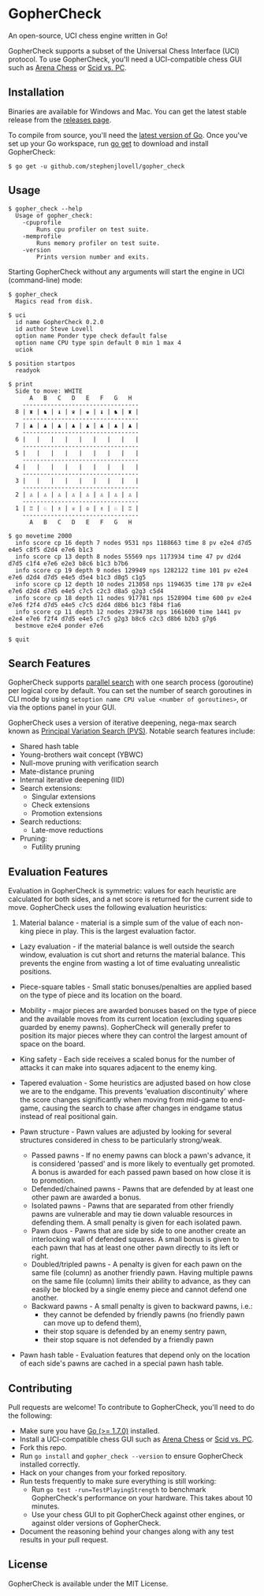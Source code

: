 # GopherCheck

An open-source, UCI chess engine written in Go!

GopherCheck supports a subset of the Universal Chess Interface (UCI) protocol. To use GopherCheck, you'll need a UCI-compatible chess GUI such as [Arena Chess](http://www.playwitharena.com/ "Arena Chess") or [Scid vs. PC](http://scidvspc.sourceforge.net/ "Scid vs. PC").

## Installation

Binaries are available for Windows and Mac. You can get the latest stable release from the [releases page](https://github.com/stephenjlovell/gopher_check/releases).

To compile from source, you'll need the [latest version of Go](https://golang.org/doc/install). Once you've set up your Go workspace, run [go get](https://golang.org/cmd/go/#hdr-Download_and_install_packages_and_dependencies) to download and install GopherCheck:

    $ go get -u github.com/stephenjlovell/gopher_check

## Usage

```
$ gopher_check --help
  Usage of gopher_check:
    -cpuprofile
      	Runs cpu profiler on test suite.
    -memprofile
      	Runs memory profiler on test suite.
    -version
      	Prints version number and exits.
```
Starting GopherCheck without any arguments will start the engine in UCI (command-line) mode:
```
$ gopher_check
  Magics read from disk.

$ uci
  id name GopherCheck 0.2.0
  id author Steve Lovell
  option name Ponder type check default false
  option name CPU type spin default 0 min 1 max 4
  uciok

$ position startpos
  readyok

$ print
  Side to move: WHITE
      A   B   C   D   E   F   G   H
    ---------------------------------
  8 | ♜ | ♞ | ♝ | ♛ | ♚ | ♝ | ♞ | ♜ |
    ---------------------------------
  7 | ♟ | ♟ | ♟ | ♟ | ♟ | ♟ | ♟ | ♟ |
    ---------------------------------
  6 |   |   |   |   |   |   |   |   |
    ---------------------------------
  5 |   |   |   |   |   |   |   |   |
    ---------------------------------
  4 |   |   |   |   |   |   |   |   |
    ---------------------------------
  3 |   |   |   |   |   |   |   |   |
    ---------------------------------
  2 | ♙ | ♙ | ♙ | ♙ | ♙ | ♙ | ♙ | ♙ |
    ---------------------------------
  1 | ♖ | ♘ | ♗ | ♕ | ♔ | ♗ | ♘ | ♖ |
    ---------------------------------
      A   B   C   D   E   F   G   H

$ go movetime 2000
  info score cp 16 depth 7 nodes 9531 nps 1188663 time 8 pv e2e4 d7d5 e4e5 c8f5 d2d4 e7e6 b1c3
  info score cp 13 depth 8 nodes 55569 nps 1173934 time 47 pv d2d4 d7d5 c1f4 e7e6 e2e3 b8c6 b1c3 b7b6
  info score cp 19 depth 9 nodes 129949 nps 1282122 time 101 pv e2e4 e7e6 d2d4 d7d5 e4e5 d5e4 b1c3 d8g5 c1g5
  info score cp 12 depth 10 nodes 213058 nps 1194635 time 178 pv e2e4 e7e6 d2d4 d7d5 e4e5 c7c5 c2c3 d8a5 g2g3 c5d4
  info score cp 18 depth 11 nodes 917781 nps 1528904 time 600 pv e2e4 e7e6 f2f4 d7d5 e4e5 c7c5 d2d4 d8b6 b1c3 f8b4 f1a6
  info score cp 11 depth 12 nodes 2394738 nps 1661600 time 1441 pv e2e4 e7e6 f2f4 d7d5 e4e5 c7c5 g2g3 b8c6 c2c3 d8b6 b2b3 g7g6
  bestmove e2e4 ponder e7e6

$ quit
```
## Search Features

GopherCheck supports [parallel search](https://chessprogramming.wikispaces.com/Parallel+Search "Parallel Search") with one search process (goroutine) per logical core by default. You can set the number of search goroutines in CLI mode by using ```setoption name CPU value <number of goroutines>```, or via the options panel in your GUI.

GopherCheck uses a version of iterative deepening, nega-max search known as [Principal Variation Search (PVS)](https://chessprogramming.wikispaces.com/Principal+Variation+Search "Principal Variation Search"). Notable search features include:

- Shared hash table
- Young-brothers wait concept (YBWC)
- Null-move pruning with verification search
- Mate-distance pruning
- Internal iterative deepening (IID)
- Search extensions:
  - Singular extensions
  - Check extensions
  - Promotion extensions
- Search reductions:
  - Late-move reductions  
- Pruning:
  - Futility pruning

## Evaluation Features

Evaluation in GopherCheck is symmetric: values for each heuristic are calculated for both sides, and a net score is returned for the current side to move.  GopherCheck uses the following evaluation heuristics:

1. Material balance - material is a simple sum of the value of each non-king piece in play. This is the largest evaluation factor.

- Lazy evaluation - if the material balance is well outside the search window, evaluation is cut short and returns the material balance. This prevents the engine from wasting a lot of time evaluating unrealistic positions.

- Piece-square tables - Small static bonuses/penalties are applied based on the type of piece and its location on the board.

- Mobility - major pieces are awarded bonuses based on the type of piece and the available moves from its current location (excluding squares guarded by enemy pawns).  GopherCheck will generally prefer to position its major pieces where they can control the largest amount of space on the board.

- King safety - Each side receives a scaled bonus for the number of attacks it can make into squares adjacent to the enemy king.

- Tapered evaluation - Some heuristics are adjusted based on how close we are to the endgame. This prevents 'evaluation discontinuity' where the score changes significantly when moving from mid-game to end-game, causing the search to chase after changes in endgame status instead of real positional gain.

- Pawn structure - Pawn values are adjusted by looking for several structures considered in chess to be particularly strong/weak.
    - Passed pawns - If no enemy pawns can block a pawn's advance, it is considered 'passed' and is more likely to eventually get promoted.  A bonus is awarded for each passed pawn based on how close it is to promotion.
    - Defended/chained pawns - Pawns that are defended by at least one other pawn are awarded a bonus.
    - Isolated pawns - Pawns that are separated from other friendly pawns are vulnerable and may tie down valuable resources in defending them. A small penalty is given for each isolated pawn.
    - Pawn duos - Pawns that are side by side to one another create an interlocking wall of defended squares. A small bonus is given to each pawn that has at least one other pawn directly to its left or right.
    - Doubled/tripled pawns - A penalty is given for each pawn on the same file (column) as another friendly pawn. Having multiple pawns on the same file (column) limits their ability to advance, as they can easily be blocked by a single enemy piece and cannot defend one another.
    - Backward pawns - A small penalty is given to backward pawns, i.e.:
      - they cannot be defended by friendly pawns (no friendly pawn can move up to defend them),
      - their stop square is defended by an enemy sentry pawn,
      - their stop square is not defended by a friendly pawn

- Pawn hash table - Evaluation features that depend only on the location of each side's pawns are cached in a special pawn hash table.

## Contributing

Pull requests are welcome! To contribute to GopherCheck, you'll need to do the following:

- Make sure you have [Go (>= 1.7.0)](https://golang.org/doc/install) installed.
- Install a UCI-compatible chess GUI such as [Arena Chess](http://www.playwitharena.com/ "Arena Chess") or [Scid vs. PC](http://scidvspc.sourceforge.net/ "Scid vs. PC").
- Fork this repo.
- Run ```go install``` and ```gopher_check --version``` to ensure GopherCheck installed correctly.
- Hack on your changes from your forked repository.
- Run tests frequently to make sure everything is still working:
  - Run ```go test -run=TestPlayingStrength``` to benchmark GopherCheck's performance on your hardware. This takes about 10 minutes.
  - Use your chess GUI to pit GopherCheck against other engines, or against older versions of GopherCheck.
- Document the reasoning behind your changes along with any test results in your pull request.

## License

GopherCheck is available under the MIT License.
